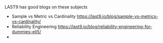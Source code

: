 
LAST9 has good blogs on these subjects

- Sample vs Metric vs Cardinality
https://last9.io/blog/sample-vs-metrics-vs-cardinality/
- Reliability Engineering https://last9.io/blog/reliability-engineering-for-dummies-eli5/
- 